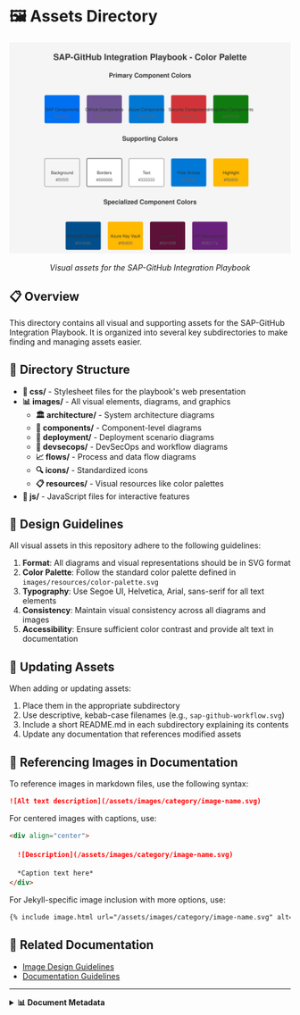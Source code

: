 # 🖼️ Assets Directory

<div align="center">
  
  ![Asset Management](./images/resources/color-palette.svg)
  
  *Visual assets for the SAP-GitHub Integration Playbook*
</div>

## 📋 Overview

This directory contains all visual and supporting assets for the SAP-GitHub Integration Playbook. It is organized into several key subdirectories to make finding and managing assets easier.

## 📁 Directory Structure

- **🎨 css/** - Stylesheet files for the playbook's web presentation
- **📊 images/** - All visual elements, diagrams, and graphics
  - **🏛️ architecture/** - System architecture diagrams
  - **🧩 components/** - Component-level diagrams
  - **🚀 deployment/** - Deployment scenario diagrams
  - **🔄 devsecops/** - DevSecOps and workflow diagrams
  - **📈 flows/** - Process and data flow diagrams
  - **🔍 icons/** - Standardized icons
  - **📋 resources/** - Visual resources like color palettes
- **📜 js/** - JavaScript files for interactive features

## 🎨 Design Guidelines

All visual assets in this repository adhere to the following guidelines:

1. **Format**: All diagrams and visual representations should be in SVG format
2. **Color Palette**: Follow the standard color palette defined in `images/resources/color-palette.svg`
3. **Typography**: Use Segoe UI, Helvetica, Arial, sans-serif for all text elements
4. **Consistency**: Maintain visual consistency across all diagrams and images
5. **Accessibility**: Ensure sufficient color contrast and provide alt text in documentation

## 🔄 Updating Assets

When adding or updating assets:

1. Place them in the appropriate subdirectory
2. Use descriptive, kebab-case filenames (e.g., `sap-github-workflow.svg`)
3. Include a short README.md in each subdirectory explaining its contents
4. Update any documentation that references modified assets

## 🔗 Referencing Images in Documentation

To reference images in markdown files, use the following syntax:

```markdown
![Alt text description](/assets/images/category/image-name.svg)
```

For centered images with captions, use:

```markdown
<div align="center">
  
  ![Description](/assets/images/category/image-name.svg)
  
  *Caption text here*
</div>
```

For Jekyll-specific image inclusion with more options, use:

```markdown
{% include image.html url="/assets/images/category/image-name.svg" alt="Description" caption="Optional caption" %}
```

## 🔗 Related Documentation

- [Image Design Guidelines](../docs/1-architecture/standards/image-design-guidelines.md)
- [Documentation Guidelines](../DOCUMENTATION_GUIDELINES.md)

---

<details>
<summary><strong>📊 Document Metadata</strong></summary>

- **Last Updated:** 2025-04-07
- **Author:** Documentation Team
- **Version:** 1.0.0
- **Status:** Published
</details>